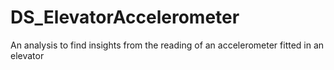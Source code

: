 # DS_ElevatorAccelerometer
An analysis to find insights from the reading of an accelerometer fitted in an elevator
